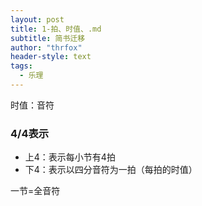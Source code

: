```yaml
---
layout: post
title: 1-拍、时值、.md
subtitle: 简书迁移
author: "thrfox"
header-style: text
tags:
  - 乐理
---
```


时值：音符
### 4/4表示
- 上4：表示每小节有4拍
- 下4：表示以四分音符为一拍（每拍的时值）

一节=全音符
